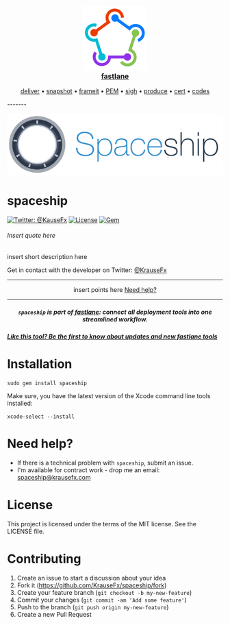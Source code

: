 <h3 align="center">
  <a href="https://github.com/KrauseFx/fastlane">
    <img src="assets/fastlane.png" width="150" />
    <br />
    fastlane
  </a>
</h3>
<p align="center">
  <a href="https://github.com/KrauseFx/deliver">deliver</a> &bull; 
  <a href="https://github.com/KrauseFx/snapshot">snapshot</a> &bull; 
  <a href="https://github.com/KrauseFx/frameit">frameit</a> &bull; 
  <a href="https://github.com/KrauseFx/PEM">PEM</a> &bull; 
  <a href="https://github.com/KrauseFx/sigh">sigh</a> &bull; 
  <a href="https://github.com/KrauseFx/produce">produce</a> &bull;
  <a href="https://github.com/KrauseFx/cert">cert</a> &bull;
  <a href="https://github.com/KrauseFx/codes">codes</a> 
</p>
-------

<p align="center">
    <img src="assets/spaceship.png">
</p>

spaceship
============

[![Twitter: @KauseFx](https://img.shields.io/badge/contact-@KrauseFx-blue.svg?style=flat)](https://twitter.com/KrauseFx)
[![License](http://img.shields.io/badge/license-MIT-green.svg?style=flat)](https://github.com/KrauseFx/spaceship/blob/master/LICENSE)
[![Gem](https://img.shields.io/gem/v/spaceship.svg?style=flat)](http://rubygems.org/gems/spaceship)

###### Insert quote here

insert short description here

Get in contact with the developer on Twitter: [@KrauseFx](https://twitter.com/KrauseFx)


-------
<p align="center">
    insert points here
    <a href="#need-help">Need help?</a>
</p>

-------

<h5 align="center"><code>spaceship</code> is part of <a href="https://fastlane.tools">fastlane</a>: connect all deployment tools into one streamlined workflow.</h5>

##### [Like this tool? Be the first to know about updates and new fastlane tools](https://tinyletter.com/krausefx)

# Installation

    sudo gem install spaceship

Make sure, you have the latest version of the Xcode command line tools installed:

    xcode-select --install


# Need help?
- If there is a technical problem with `spaceship`, submit an issue.
- I'm available for contract work - drop me an email: spaceship@krausefx.com

# License
This project is licensed under the terms of the MIT license. See the LICENSE file.

# Contributing

1. Create an issue to start a discussion about your idea
2. Fork it (https://github.com/KrauseFx/spaceship/fork)
3. Create your feature branch (`git checkout -b my-new-feature`)
4. Commit your changes (`git commit -am 'Add some feature'`)
5. Push to the branch (`git push origin my-new-feature`)
6. Create a new Pull Request
